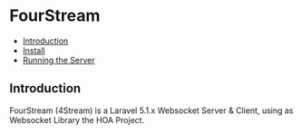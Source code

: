 # FourStream

- [Introduction](#introduction)
- [Install](docs/Install.md)
- [Running the Server](docs/Running.md)

<a name="introduction"></a>
## Introduction
FourStream (4Stream) is a Laravel 5.1.x Websocket Server & Client, using as Websocket Library the HOA Project.
